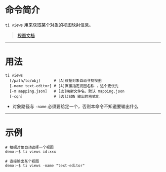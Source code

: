 # 命令简介 

`ti views` 用来获取某个对象的视图映射信息。

> [视图文档](https://github.com/zozoh/titanium/blob/master/doc/en-us/walnut/view.md)

-------------------------------------------------------------
# 用法
 
```
ti views 
  [/path/to/obj]      # [A]根据对象自动寻找视图
  [-name text-editor] # [A]直接指定视图名称 ，这个更优先
  [-m mapping.json]   # [选]映射文件名，默认 mapping.json
  [-cqn]              # [选]JSON 输出的格式化   
```

- 对象路径与 `-name` 必须要给定一个，否则本命令不知道要输出什么

-------------------------------------------------------------
# 示例

```
# 根据对象自动选择一个视图
demo:~$ ti views id:xxx

# 直接输出某个视图
demo:~$ ti views -name "text-editor"
```